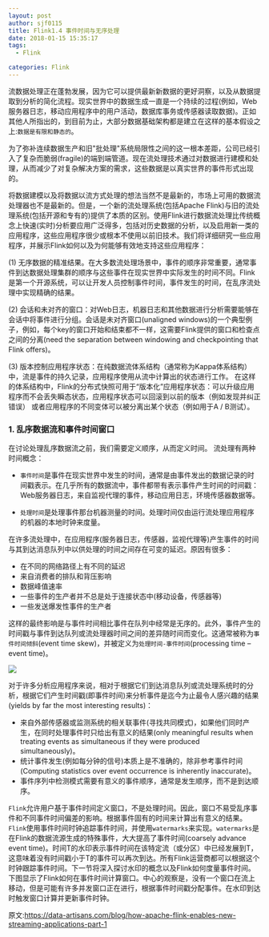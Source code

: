 ```yaml
---
layout: post
author: sjf0115
title: Flink1.4 事件时间与无序处理
date: 2018-01-15 15:35:17
tags:
  - Flink

categories: Flink
---
```


流数据处理正在蓬勃发展，因为它可以提供最新新数据的更好洞察，以及从数据提取到分析的简化流程。现实世界中的数据生成一直是一个持续的过程(例如，Web服务器日志，移动应用程序中的用户活动，数据库事务或传感器读取数据)。正如其他人所指出的，到目前为止，大部分数据基础架构都是建立在这样的基本假设之上:`数据是有限和静态的`。

为了弥补连续数据生产和旧"批处理"系统局限性之间的这一根本差距，公司已经引入了复杂而脆弱(fragile)的端到端管道。现在流处理技术通过对数据进行建模和处理，从而减少了对复杂解决方案的需求，这些数据是以真实世界的事件形式出现的。

将数据建模以及将数据以流方式处理的想法当然不是最新的，市场上可用的数据流处理器也不是最新的。但是，一个新的流处理系统(包括Apache Flink)与旧的流处理系统(包括开源和专有的)提供了本质的区别。使用Flink进行数据流处理比传统概念上快速(实时)分析要应用广泛得多，包括对历史数据的分析，以及启用新一类的应用程序，这些应用程序很少或根本不使用以前旧技术。我们将详细研究一些应用程序，并展示Flink如何以及为何能够有效地支持这些应用程序：

(1) 无序数据的精准结果。在大多数流处理场景中，事件的顺序非常重要，通常事件到达数据处理集群的顺序与这些事件在现实世界中实际发生的时间不同。Flink是第一个开源系统，可以让开发人员控制事件时间，事件发生的时间，在乱序流处理中实现精确的结果。

(2) 会话和未对齐的窗口：对Web日志，机器日志和其他数据进行分析需要能够在会话中将事件进行分组。会话是未对齐窗口(unaligned windows)的一个典型例子，例如，每个key的窗口开始和结束都不一样，这需要Flink提供的窗口和检查点之间的分离(need the separation between windowing and checkpointing that Flink offers)。

(3) 版本控制应用程序状态：在纯数据流体系结构（通常称为Kappa体系结构）中，流是事件的持久记录，应用程序使用从流中计算出的状态进行工作。 在这样的体系结构中，Flink的分布式快照可用于“版本化”应用程序状态：可以升级应用程序而不会丢失瞬态状态，应用程序状态可以回滚到以前的版本（例如发现并纠正错误） 或者应用程序的不同变体可以被分离出某个状态（例如用于A / B测试）。

### 1. 乱序数据流和事件时间窗口

在讨论处理乱序数据流之前，我们需要定义顺序，从而定义时间。 流处理有两种时间概念：

- `事件时间`是事件在现实世界中发生的时间，通常是由事件发出的数据记录的时间戳表示。在几乎所有的数据流中，事件都带有表示事件产生时间的时间戳：Web服务器日志，来自监视代理的事件，移动应用日志，环境传感器数据等。

- `处理时间`是处理事件那台机器测量的时间。处理时间仅由运行流处理应用程序的机器的本地时钟来度量。

在许多流处理中，在应用程序(服务器日志，传感器，监视代理等)产生事件的时间与其到达消息队列中以供处理的时间之间存在可变的延迟。原因有很多：
- 在不同的网络路径上有不同的延迟
- 来自消费者的排队和背压影响
- 数据峰值速率
- 一些事件的生产者并不总是处于连接状态中(移动设备，传感器等)
- 一些发送爆发性事件的生产者

这样的最终影响是与事件时间相比事件在队列中经常是无序的。此外，事件产生的时间戳与事件到达队列或流处理器时间之间的差异随时间而变化。这通常被称为`事件时间倾斜`(event time skew)，并被定义为`处理时间-事件时间`(processing time – event time)。

![](https://github.com/sjf0115/PubLearnNotes/blob/master/image/Flink/Flink%20Stream%E6%8C%87%E5%8D%97%20%E4%BA%8B%E4%BB%B6%E6%97%B6%E9%97%B4%E4%B8%8E%E6%97%A0%E5%BA%8F%E5%A4%84%E7%90%86-outoforder.png?raw=true)

对于许多分析应用程序来说，相对于根据它们到达消息队列或流处理系统时的分析，根据它们产生时间戳(即事件时间)来分析事件是迄今为止最令人感兴趣的结果(yields by far the most interesting results)：

- 来自外部传感器或监测系统的相关联事件(寻找共同模式)，如果他们同时产生，在同时处理事件时只给出有意义的结果(only meaningful results when treating events as simultaneous if they were produced simultaneously)。
- 统计事件发生(例如每分钟的信号)本质上是不准确的，除非参考事件时间(Computing statistics over event occurrence is inherently inaccurate)。
- 事件序列中检测模式需要有意义的事件顺序，通常是发生顺序，而不是到达顺序。

`Flink`允许用户基于事件时间定义窗口，不是处理时间。因此，窗口不易受乱序事件和不同事件时间偏差的影响。根据事件固有的时间来计算出有意义的结果。`Flink`使用事件时间时钟追踪事件时间，并使用`watermarks`来实现。`watermarks`是在Flink的数据流源生成的特殊事件，大大提高了事件时间(coarsely advance event time)。时间T的水印表示事件时间在该特定流（或分区）中已经发展到T，这意味着没有时间戳小于T的事件可以再次到达。所有Flink运营商都可以根据这个时钟跟踪事件时间。下一节将深入探讨水印的概念以及Flink如何度量事件时间。下图显示了Flink如何在事件时间计算窗口。中心的观察是，没有一个窗口在流上移动，但是可能有许多并发窗口正在进行，根据事件时间戳分配事件。在水印到达时触发窗口计算并更新事件时钟。

































原文:https://data-artisans.com/blog/how-apache-flink-enables-new-streaming-applications-part-1
